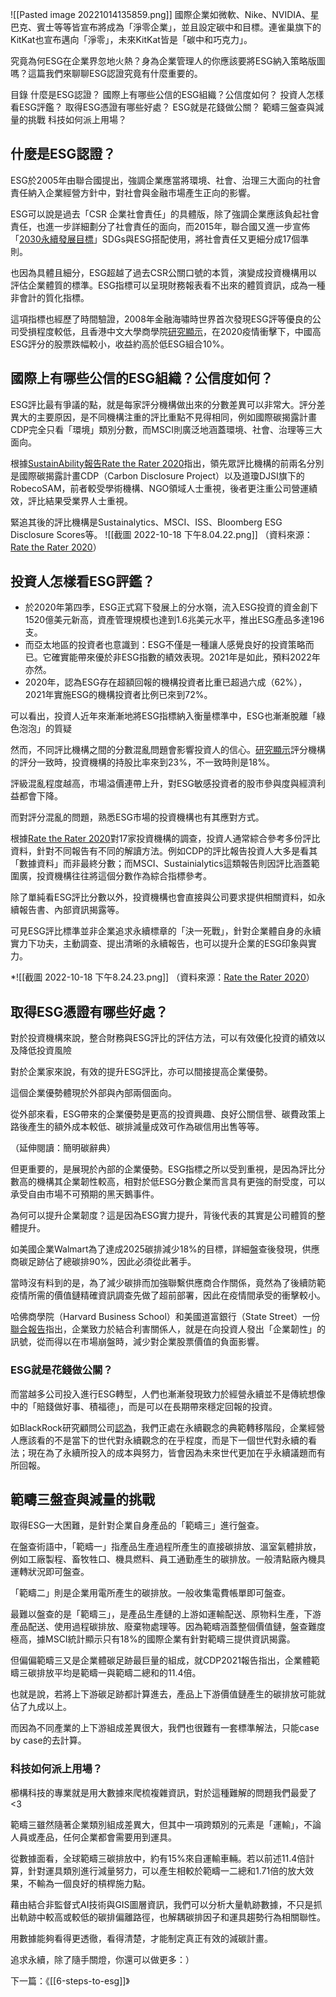 ![[Pasted image 20221014135859.png]]
國際企業如微軟、Nike、NVIDIA、星巴克、賓士等等皆宣布將成為「淨零企業」，並且設定碳中和目標。連雀巢旗下的KitKat也宣布邁向「淨零」，未來KitKat皆是「碳中和巧克力」。

究竟為何ESG在企業界忽地火熱？身為企業管理人的你應該要將ESG納入策略版圖嗎？這篇我們來聊聊ESG認證究竟有什麼重要的。

目錄
什麼是ESG認證？
國際上有哪些公信的ESG組織？公信度如何？
投資人怎樣看ESG評鑑？
取得ESG憑證有哪些好處？
ESG就是花錢做公關？
範疇三盤查與減量的挑戰
科技如何派上用場？

## **什麼是ESG認證？**
ESG於2005年由聯合國提出，強調企業應當將環境、社會、治理三大面向的社會責任納入企業經營方針中，對社會與金融市場產生正向的影響。

ESG可以說是過去「CSR 企業社會責任」的具體版，除了強調企業應該負起社會責任，也進一步詳細劃分了社會責任的面向，而2015年，聯合國又進一步宣佈「[2030永續發展目標](https://www.undp.org/sustainable-development-goals?utm_source=EN&utm_medium=GSR&utm_content=US_UNDP_PaidSearch_Brand_English&utm_campaign=CENTRAL&c_src=CENTRAL&c_src2=GSR)」SDGs與ESG搭配使用，將社會責任又更細分成17個準則。

也因為具體且細分，ESG超越了過去CSR公關口號的本質，演變成投資機構用以評估企業體質的標準。ESG指標可以呈現財務報表看不出來的體質資訊，成為一種非會計的質化指標。

這項指標也經歷了時間驗證，2008年金融海嘯時世界首次發現ESG評等優良的公司受損程度較低，且香港中文大學商學院[研究顯示](https://papers.ssrn.com/sol3/papers.cfm?abstract_id=3627439)，在2020疫情衝擊下，中國高ESG評分的股票跌幅較小，收益約高於低ESG組合10%。

## **國際上有哪些公信的ESG組織？公信度如何？** 

ESG評比最有爭議的點，就是每家評分機構做出來的分數差異可以非常大。評分差異大的主要原因，是不同機構注重的評比重點不見得相同，例如國際碳揭露計畫CDP完全只看「環境」類別分數，而MSCI則廣泛地涵蓋環境、社會、治理等三大面向。

根據[SustainAbility報告Rate the Rater 2020](https://www.sustainability.com/globalassets/sustainability.com/thinking/pdfs/sustainability-ratetheraters2020-report.pdf)指出，領先眾評比機構的前兩名分別是國際碳揭露計畫CDP（Carbon Disclosure Project）以及道瓊DJSI旗下的RobecoSAM，前者較受學術機構、NGO領域人士重視，後者更注重公司營運績效，評比結果受業界人士重視。

緊追其後的評比機構是Sustainalytics、MSCI、ISS、Bloomberg ESG Disclosure Scores等。
![[截圖 2022-10-18 下午8.04.22.png]]
（資料來源：[Rate the Rater 2020](https://www.sustainability.com/globalassets/sustainability.com/thinking/pdfs/sustainability-ratetheraters2020-report.pdf)）


## **投資人怎樣看ESG評鑑？**

* 於2020年第四季，ESG正式寫下發展上的分水嶺，流入ESG投資的資金創下1520億美元新高，資產管理規模也達到1.6兆美元水平，推出ESG產品多達196支。
* 而亞太地區的投資者也意識到：ESG不僅是一種讓人感覺良好的投資策略而已。它確實能帶來優於非ESG指數的績效表現。2021年是如此，預料2022年亦然。
* 2020年，認為ESG存在超額回報的機構投資者比重已超過六成（62%），2021年實施ESG的機構投資者比例已來到72%。

可以看出，投資人近年來漸漸地將ESG指標納入衡量標準中，ESG也漸漸脫離「綠色泡泡」的質疑

然而，不同評比機構之間的分數混亂問題會影響投資人的信心。[研究顯示](https://finance.unibocconi.eu/sites/default/files/files/media/attachments/ESG_ACLT_3320210302105826.pdf)評分機構的評分一致時，投資機構的持股比率來到23%，不一致時則是18%。

評級混亂程度越高，市場溢價連帶上升，對ESG敏感投資者的股市參與度與經濟利益都會下降。

而對評分混亂的問題，熟悉ESG市場的投資機構也有其應對方式。

根據[Rate the Rater 2020](https://www.sustainability.com/globalassets/sustainability.com/thinking/pdfs/sustainability-ratetheraters2020-report.pdf)對17家投資機構的調查，投資人通常綜合參考多份評比資料，針對不同報告有不同的解讀方法。例如CDP的評比報告投資人大多是看其「數據資料」而非最終分數；而MSCI、Sustainialytics這類報告則因評比涵蓋範圍廣，投資機構往往將這個分數作為綜合指標參考。

除了單純看ESG評比分數以外，投資機構也會直接與公司要求提供相關資料，如永續報告書、內部資訊揭露等。

可見ESG評比標準並非企業追求永續標章的「決一死戰」，針對企業體自身的永續實力下功夫，主動調查、提出清晰的永續報告，也可以提升企業的ESG印象與實力。

*![[截圖 2022-10-18 下午8.24.23.png]]
（資料來源：[Rate the Rater 2020](https://www.sustainability.com/globalassets/sustainability.com/thinking/pdfs/sustainability-ratetheraters2020-report.pdf)）


## **取得ESG憑證有哪些好處？**

對於投資機構來說，整合財務與ESG評比的評估方法，可以有效優化投資的績效以及降低投資風險

對於企業家來說，有效的提升ESG評比，亦可以間接提高企業優勢。

這個企業優勢體現於外部與內部兩個面向。

從外部來看，ESG帶來的企業優勢是更高的投資興趣、良好公關信譽、碳費政策上路後產生的額外成本較低、碳排減量成效可作為碳信用出售等等。

（延伸閱讀：簡明碳辭典）

但更重要的，是展現於內部的企業優勢。ESG指標之所以受到重視，是因為評比分數高的機構其企業韌性較高，相對於低ESG分數企業而言具有更強的耐受度，可以承受自由市場不可預期的黑天鵝事件。

為何可以提升企業韌度？這是因為ESG實力提升，背後代表的其實是公司體質的整體提升。

如美國企業Walmart為了達成2025碳排減少18%的目標，詳細盤查後發現，供應商碳足跡佔了總碳排90%，因此必須從此著手。

當時沒有料到的是，為了減少碳排而加強聯繫供應商合作關係，竟然為了後續防範疫情所需的價值鏈精確資訊調查先做了超前部署，因此在疫情間承受的衝擊較小。

哈佛商學院（Harvard Business School）和美國道富銀行（State Street）一份[聯合報告](https://www.hbs.edu/faculty/Publication%20Files/20-108_150212c6-b496-458a-8584-5f2ae9d5e44a.pdf)指出，企業致力於結合利害關係人，就是在向投資人發出「企業韌性」的訊號，從而得以在市場崩盤時，減少對企業股票價值的負面影響。

### **ESG就是花錢做公關？**

而當越多公司投入進行ESG轉型，人們也漸漸發現致力於經營永續並不是傳統想像中的「賠錢做好事、積福德」，而是可以在長期帶來穩定回報的投資。

如BlackRock研究顧問公司[認為](https://www.blackrock.com/corporate/literature/whitepaper/bii-portfolio-perspectives-february-2020.pdf)，我們正處在永續觀念的典範轉移階段，企業經營人應該看的不是當下的世代對永續觀念的在乎程度，而是下一個世代對永續的看法；現在為了永續所投入的成本與努力，皆會因為未來世代更加在乎永續議題而有所回報。

## **範疇三盤查與減量的挑戰**

取得ESG一大困難，是針對企業自身產品的「範疇三」進行盤查。

在盤查術語中，「範疇一」指產品生產過程所產生的直接碳排放、溫室氣體排放，例如工廠製程、畜牧牲口、機具燃料、員工通勤產生的碳排放。一般清點廠內機具運轉狀況即可盤查。

「範疇二」則是企業用電所產生的碳排放。一般收集電費帳單即可盤查。

最難以盤查的是「範疇三」，是產品生產鏈的上游如運輸配送、原物料生產，下游產品配送、使用過程碳排放、廢棄物處理等。因為範疇涵蓋整個價值鏈，盤查難度極高，據MSCI統計顯示只有18%的國際企業有針對範疇三提供資訊揭露。

但偏偏範疇三又是企業體碳足跡最巨量的組成，就CDP2021報告指出，企業體範疇三碳排放平均是範疇一與範疇二總和的11.4倍。

也就是說，若將上下游碳足跡都計算進去，產品上下游價值鏈產生的碳排放可能就佔了九成以上。

而因為不同產業的上下游組成差異很大，我們也很難有一套標準解法，只能case by case的去計算。


### 科技如何派上用場？

櫛構科技的專業就是用大數據來爬梳複雜資訊，對於這種難解的問題我們最愛了 <3

範疇三雖然隨著企業類別組成差異大，但其中一項跨類別的元素是「運輸」，不論人員或產品，任何企業都會需要用到運具。

從數據面看，全球範疇三碳排放中，約有15%來自運輸車輛。若以前述11.4倍計算，針對運具類別進行減量努力，可以產生相較於範疇一二總和1.71倍的放大效果，不輸為一個良好的槓桿施力點。

藉由結合非監督式AI技術與GIS圖層資訊，我們可以分析大量軌跡數據，不只是抓出軌跡中較高或較低的碳排偏離路徑，也解耦碳排因子和運具趨勢行為相關聯性。

用數據能夠看得更透徹，看得清楚，才能制定真正有效的減碳計畫。

追求永續，除了隨手關燈，你還可以做更多：）



下一篇：《[[6-steps-to-esg]]》

